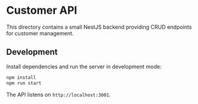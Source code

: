 # Customer API

This directory contains a small NestJS backend providing CRUD endpoints for customer management.

## Development

Install dependencies and run the server in development mode:

```bash
npm install
npm run start
```

The API listens on `http://localhost:3001`.
